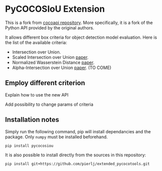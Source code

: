 # PyCOCOSIoU Extension

This is a fork from [cocoapi repository](https://github.com/cocodataset/cocoapi). More specifically, it is a fork of the Python API provided by the original authors. 

It allows different box criteria for object detection model evaluation. Here is the list of the available criteria:

- Intersection over Union.
- Scaled Intersection over Union [paper](url_siou).
- Normalized Wasserstein Distance [paper](https://arxiv.org/abs/2110.13389).
- Alpha-Intersection over Union [paper](https://openreview.net/forum?id=rbdKZJxDWWx). (TO COME)

## Employ different criterion

Explain how to use the new API 

Add possibility to change params of criteria

## Installation notes

Simply run the following command, pip will install dependancies and the package. Only `numpy` must be installed beforehand.
```
pip install pycocosiou
```

It is also possible to install directly from the sources in this repository: 
```
pip install git+https://github.com/pierlj/extended_pycocotools.git
```

